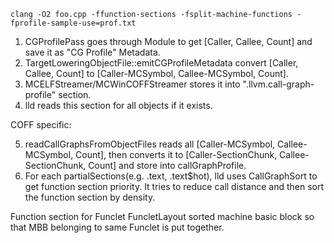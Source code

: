     clang -O2 foo.cpp -ffunction-sections -fsplit-machine-functions -fprofile-sample-use=prof.txt

1. CGProfilePass goes through Module to get \[Caller, Callee, Count\] and save it as "CG Profile" Metadata.
2. TargetLoweringObjectFile::emitCGProfileMetadata convert \[Caller, Callee, Count\] to \[Caller-MCSymbol, Callee-MCSymbol, Count\].
3. MCELFStreamer/MCWinCOFFStreamer stores it into ".llvm.call-graph-profile" section.
4. lld reads this section for all objects if it exists.

  COFF specific:
  
5. readCallGraphsFromObjectFiles reads all \[Caller-MCSymbol, Callee-MCSymbol, Count\], then converts it to \[Caller-SectionChunk, Callee-SectionChunk, Count\] and store into callGraphProfile.
6. For each partialSections(e.g. .text, .text$hot), lld uses CallGraphSort to get function section priority. It tries to reduce call distance and then sort the function section by density.
   
   
Function section for Funclet
FuncletLayout sorted machine basic block so that MBB belonging to same Funclet is put together.
